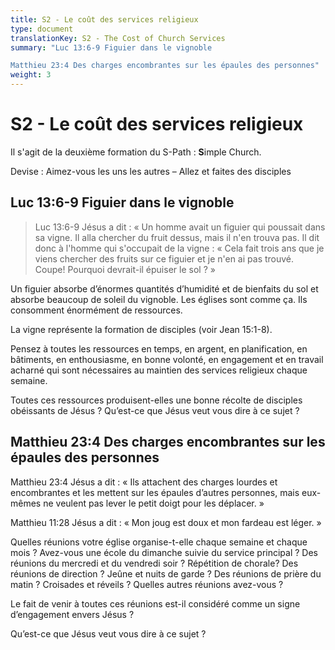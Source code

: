 ```yaml
---
title: S2 - Le coût des services religieux
type: document
translationKey: S2 - The Cost of Church Services
summary: "Luc 13:6-9 Figuier dans le vignoble	

Matthieu 23:4 Des charges encombrantes sur les épaules des personnes"
weight: 3
---
```

# S2 - Le coût des services religieux

Il s'agit de la deuxième formation du S-Path : **S**imple Church.

Devise : Aimez-vous les uns les autres – Allez et faites des disciples

## Luc 13:6-9 Figuier dans le vignoble

>   Luc 13:6-9 Jésus a dit : « Un homme avait un figuier qui poussait dans sa vigne. Il alla chercher du fruit dessus, mais il n'en trouva pas. Il dit donc à l'homme qui s'occupait de la vigne : « Cela fait trois ans que je viens chercher des fruits sur ce figuier et je n'en ai pas trouvé. Coupe! Pourquoi devrait-il épuiser le sol ? »

Un figuier absorbe d’énormes quantités d’humidité et de bienfaits du sol et absorbe beaucoup de soleil du vignoble. Les églises sont comme ça. Ils consomment énormément de ressources.

La vigne représente la formation de disciples (voir Jean 15:1-8).

Pensez à toutes les ressources en temps, en argent, en planification, en bâtiments, en enthousiasme, en bonne volonté, en engagement et en travail acharné qui sont nécessaires au maintien des services religieux chaque semaine.

Toutes ces ressources produisent-elles une bonne récolte de disciples obéissants de Jésus ? Qu’est-ce que Jésus veut vous dire à ce sujet ?

## Matthieu 23:4 Des charges encombrantes sur les épaules des personnes

Matthieu 23:4 Jésus a dit : « Ils attachent des charges lourdes et encombrantes et les mettent sur les épaules d’autres personnes, mais eux-mêmes ne veulent pas lever le petit doigt pour les déplacer. »

Matthieu 11:28 Jésus a dit : « Mon joug est doux et mon fardeau est léger. »

Quelles réunions votre église organise-t-elle chaque semaine et chaque mois ? Avez-vous une école du dimanche suivie du service principal ? Des réunions du mercredi et du vendredi soir ? Répétition de chorale? Des réunions de direction ? Jeûne et nuits de garde ? Des réunions de prière du matin ? Croisades et réveils ? Quelles autres réunions avez-vous ?

Le fait de venir à toutes ces réunions est-il considéré comme un signe d’engagement envers Jésus ?

Qu’est-ce que Jésus veut vous dire à ce sujet ?

